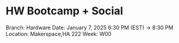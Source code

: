 # HW Bootcamp + Social

Branch: Hardware
Date: January 7, 2025 6:30 PM (EST) → 8:30 PM
Location: Makerspace,HA 222
Week: W00